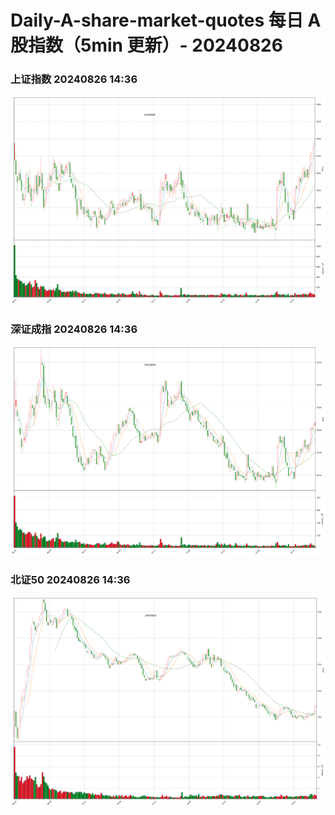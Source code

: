 
# Daily-A-share-market-quotes 每日 A 股指数（5min 更新）- 20240826

### 上证指数 20240826 14:36
![](./fig/2024/8/20240826-sh000001.png)

### 深证成指 20240826 14:36
![](./fig/2024/8/20240826-sz399001.png)

### 北证50 20240826 14:36
![](./fig/2024/8/20240826-bj899050.png)
